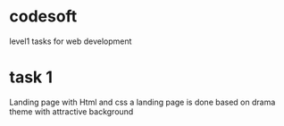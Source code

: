 # codesoft
level1 tasks for web development

# task 1
Landing page 
with Html and css a landing page is done based on  drama theme with attractive background
